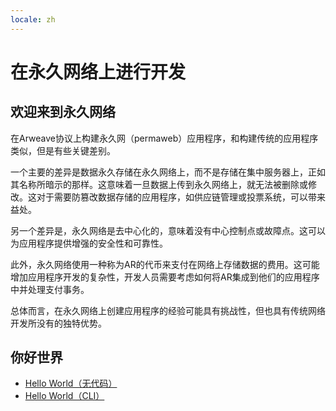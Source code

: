 ```yaml
---
locale: zh
---
```

# 在永久网络上进行开发

## 欢迎来到永久网络

在Arweave协议上构建永久网（permaweb）应用程序，和构建传统的应用程序类似，但是有些关键差别。

一个主要的差异是数据永久存储在永久网络上，而不是存储在集中服务器上，正如其名称所暗示的那样。这意味着一旦数据上传到永久网络上，就无法被删除或修改。这对于需要防篡改数据存储的应用程序，如供应链管理或投票系统，可以带来益处。

另一个差异是，永久网络是去中心化的，意味着没有中心控制点或故障点。这可以为应用程序提供增强的安全性和可靠性。

此外，永久网络使用一种称为AR的代币来支付在网络上存储数据的费用。这可能增加应用程序开发的复杂性，开发人员需要考虑如何将AR集成到他们的应用程序中并处理支付事务。

总体而言，在永久网络上创建应用程序的经验可能具有挑战性，但也具有传统网络开发所没有的独特优势。

## 你好世界

* [Hello World（无代码）](./quick-starts/hw-no-code.md)
* [Hello World（CLI）](./quick-starts/hw-cli.md)
